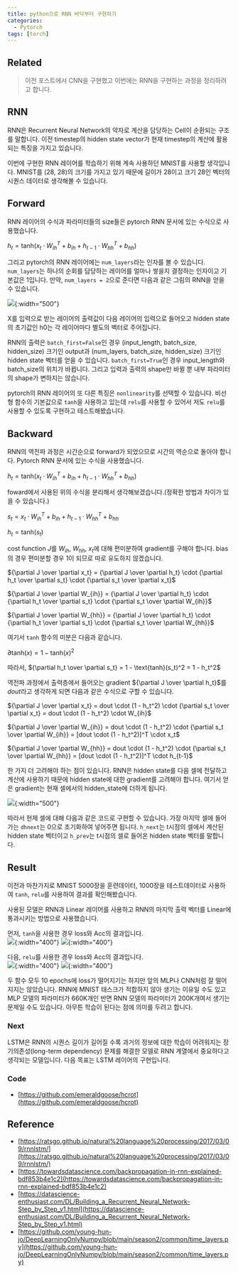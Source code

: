 ```yaml
---
title: python으로 RNN 바닥부터 구현하기
categories:
  - Pytorch
tags: [torch]
---
```


## Related
> 이전 포스트에서 CNN을 구현했고 이번에는 RNN을 구현하는 과정을 정리하려고 합니다.

## RNN
RNN은 Recurrent Neural Network의 약자로 계산을 담당하는 Cell이 순환되는 구조를 말합니다. 이전 timestep의 hidden state vector가 현재 timestep의 계산에 활용되는 특징을 가지고 있습니다.

이번에 구현한 RNN 레이어를 학습하기 위해 계속 사용하던 MNIST를 사용할 생각입니다. MNIST를 (28, 28)의 크기를 가지고 있기 때문에 길이가 28이고 크기 28인 벡터의 시퀀스 데이터로 생각해볼 수 있습니다.

## Forward
RNN 레이어의 수식과 파라미터들의 size들은 pytorch RNN 문서에 있는 수식으로 사용했습니다.

$h_t = \text{tanh}(x_t \cdot W_{ih}^T + b_{ih} + h_{t-1} \cdot W_{hh}^T + b_{hh})$

그리고 pytorch의 RNN 레이어에는 `num_layers`라는 인자를 볼 수 있습니다. `num_layers`는 하나의 순회를 담당하는 레이어를 얼마나 쌓을지 결정하는 인자이고 기본값은 1입니다. 만약, `num_layers = 2`으로 준다면 다음과 같은 그림의 RNN을 얻을 수 있습니다.

![](https://onedrive.live.com/embed?resid=502FD124B305BA80%213274&authkey=%21AB8yPnYJBf1XKsM&width=1446&height=802){:width="500"}

X를 입력으로 받는 레이어의 출력값이 다음 레이어의 입력으로 들어오고 hidden state의 초기값인 h0는 각 레이어마다 별도의 벡터로 주어집니다.

RNN의 출력은 `batch_first=False`인 경우 (input_length, batch_size, hidden_size) 크기인 output과 (num_layers, batch_size, hidden_size) 크기인 hidden state 벡터를 얻을 수 있습니다. `batch_first=True`인 경우 input_length와 batch_size의 위치가 바뀝니다. 그리고 입력과 출력의 shape만 바뀔 뿐 내부 파라미터의 shape가 변하지는 않습니다.

<script src="https://gist.github.com/emeraldgoose/76f18d1eae4dba2b35ec8a5eade3c650.js"></script>

pytorch의 RNN 레이어의 또 다른 특징은 `nonlinearity`를 선택할 수 있습니다. 비선형 함수의 기본값으로 `tanh`을 사용하고 있는데 `relu`를 사용할 수 있어서 저도 `relu`를 사용할 수 있도록 구현하고 테스트해봤습니다.


## Backward
RNN의 역전파 과정은 시간순으로 forward가 되었으므로 시간의 역순으로 돌아야 합니다. Pytorch RNN 문서에 있는 수식을 사용했습니다.  

${h_t} = \text{tanh}(x_t \cdot W_{ih}^T + b_{ih} + h_{t-1} \cdot W_{hh}^T + b_{hh})$  

foward에서 사용된 위의 수식을 분리해서 생각해보겠습니다.(정확한 방법과 차이가 있을 수 있습니다.)

$s_t = x_t \cdot W_{ih}^T + b_{ih} + h_{t-1} \cdot W_{hh}^T + b_{hh}$  

$h_t = \text{tanh}(s_t)$

cost function $J$를 $W_{ih}$, $W_{hh}$, ${x_t}$에 대해 편미분하여 gradient를 구해야 합니다. bias의 경우 편미분할 경우 1이 되므로 따로 유도하지 않겠습니다.

${\partial J \over \partial x_t} = {\partial J \over \partial h_t} \cdot {\partial h_t \over \partial s_t} \cdot {\partial s_t \over \partial x_t}$

${\partial J \over \partial W_{ih}} = {\partial J \over \partial h_t} \cdot {\partial h_t \over \partial s_t} \cdot {\partial s_t \over \partial W_{ih}}$

${\partial J \over \partial W_{hh}} = {\partial J \over \partial h_t} \cdot {\partial h_t \over \partial s_t} \cdot {\partial s_t \over \partial W_{hh}}$

여기서 `tanh` 함수의 미분은 다음과 같습니다.

$\partial \text{tanh}(x) = 1 - \text{tanh}(x)^2$

따라서, ${\partial h_t \over \partial s_t} = 1 - \text{tanh}(s_t)^2 = 1 - h_t^2$

역전파 과정에서 출력층에서 들어오는 gradient ${\partial J \over \partial h_t}$를 $dout$라고 생각하게 되면 다음과 같은 수식으로 구할 수 있습니다. 

${\partial J \over \partial x_t} = dout \cdot (1 - h_t^2) \cdot {\partial s_t \over \partial x_t} = dout \cdot (1 - h_t^2) \cdot W_{ih}$

${\partial J \over \partial W_{ih}} = dout \cdot (1 - h_t^2) \cdot {\partial s_t \over \partial W_{ih}} = [dout \cdot (1 - h_t^2)]^T \cdot x_t$

${\partial J \over \partial W_{hh}} = dout \cdot (1 - h_t^2) \cdot {\partial s_t \over \partial W_{hh}} = [dout \cdot (1 - h_t^2)]^T \cdot h_{t-1}$  

한 가지 더 고려해야 하는 점이 있습니다. RNN은 hidden state를 다음 셀에 전달하고 계산에 사용하기 때문에 hidden state에 대한 gradient를 고려해야 합니다. 여기서 얻은 gradient는 현재 셀에서의 hidden_state에 더하게 됩니다.

![](https://lh3.googleusercontent.com/fife/ALs6j_GlG-hlEvRVrpuTxh9vgQGZYKGAVLhe6rHgLeympu4Z8aFdRfWTGL67uUztMWLhsacXfsELBTqqCI0ttYKDKVmVrBl_8lcFdE_hIQQy27prDMERgDDeg5tZ0zO6A5fLWvfE9TUPhNHoZqAtRYh32TgU7SSvr0-DPCbXjtW2z6j7ynr6lelRaxkMNI8Box3IxItN_dK2XCrngUQJhZ-ZYD6TwtYbb-1TgxpNcH_mqbHUeDzCSkNdZO0KlzgG5YQQJvFXlHWVkBUjjOD4TLeXe99EGEvsdXwpuGspNY-Cbk9u38jl8enLICWVHDpeARfesfLKyDAZAoc1m-bKSZeELYimSkU7EFHtfp7L1NEyAsQHwRCzldXnt6QV2fJ-p8bYQpKH7ehn-xfLc-LXtNOjngppJJK_5r4MfDZfkrFCnFSkrBaQ9_xH6hvHs7xlQa7KI_ZniE9KfkAM1MhGfjHG85EmVYpIe-iRlwA1PYrwVKw0p8Pnrehxq7NMICiGEeqtaB4rQiQmESeDEkFq-h5SzrqGPg-LCiSENSSW0cjLXe-tIMteS3E5c8NPPVbTorxnZoJKYGV8NWaDpfCsf8K--Q5Y9Qr3CY0sEWD6Di7NyGQDA6YGzHM0C95Pq_rYPzuWdrCrW9gWgcCha3Vi7Rw4SO3YtdaKrom2TcbmZfOkMzsX21Y0_2vnRpNMH9JecR4X9-x9peCu0Z94L6nDiQWNiQX_2nFpCZX2YbgUNwv8n_YnecmMKkob8ULd0KJBtiwg4OekL-8QqD_xyqkPxHcT5U0QBh6jqNjqX5NKGuTgTC6lDlvj5xL0YW9OM8wOC_1DJtgY97UUhWh6SPnJSsniDS_BAiBAKAUjiR6y7MOVJCmtfgZHE6mgKbmDPu2Zw4Hj9byKMRjEVEplDeMNTOV68bQUYTIyeX8EYo1QurPc1Qz5kv5Uo-1axP2aUDYdEGjr_d0GijFXlBbHo_GxMMXkNHRTNL293vMgVyX6Kr9NJPuIO4P44iRmQ6S5lwzAy8MKSc8xfmlhjR8A4fimo5jMk2M0yNh8ewGuJxP5RtIwJsMfcR4O1upkRLPpIyrFGq6m6U3p33r9tTPPQgH0IKd2vdOm3qsCTbx0zOTm5wuRvvzEtQgTyS5l-RAeBPyUgarPgejwisMYdQgrR-DbQAMlljxQnd5jdIt2sGyKMXatTsjbOmXWl4N6FB3PpbQ8C1cFSs7bwINNpnwS8clnE7PlhLYgwvcVI2JMZF2-VVgAUBwsHmcjHdDPGtXWLgk0v-VeOP2Z3VUrm9ja09b9yYx94mKu98KLthZOTWoJLiuXH_mhSM4fhVBSVX41Y4YsJ0wP72Dz0pcCpijAL-P_uxbvmA1zDJ1aYyjyB7tebn6CQXdpXsPdFd3Aqfp5tS3iPUGBC23pjNGpMzp1O8SMaiGusuyq5lkXdpr3oeoDwXugYn9AaC9EvW83qOCmsFijiZU5KdX0GjNjuPBFBNlQBBQ_HRp-c7_ZTFeZFpVa-CFPVyeuVh0IM7k2PbFMiUMCce1AE5Rv-lVmzt5cstmlpRx3e-4z_sAPBOj82E2BckUOdQBZrp6WNGtox-qL6NJnRBfRaZoPc_gP68w2vmbKTfDAM4loRF0PGxCTgY0Q0koyeEzywMorzQ){:width="500"}

따라서 현제 셀에 대해 다음과 같은 코드로 구현할 수 있습니다. 가장 마지막 셀에 들어가는 `dhnext`는 0으로 초기화하여 넣어주면 됩니다. `h_next`는 t시점의 셀에서 계산된 hidden state 벡터이고 `h_prev`는 t시점의 셀로 들어온 hidden state 벡터를 말합니다.

<script src="https://gist.github.com/emeraldgoose/7d17b6e294d5f746a91b542b093a6b68.js"></script>

## Result
이전과 마찬가지로 MNIST 5000장을 훈련데이터, 1000장을 테스트데이터로 사용하여 `tanh`, `relu`를 사용하여 결과를 확인해봤습니다.

<script src="https://gist.github.com/emeraldgoose/1a03bf1d8296cf80e74e55d46a324d68.js"></script>

사용된 모델은 RNN과 Linear 레이어를 사용하고 RNN의 마지막 출력 벡터를 Linear에 통과시키는 방법으로 사용했습니다.  

먼저, `tanh`을 사용한 경우 loss와 Acc의 결과입니다.  
![](https://lh3.googleusercontent.com/fife/ALs6j_Fm1V9e1FVYvhdgPXP1ob9GlKi_I8LW7yo4eslcvaIZO7nGWtirLG2ap6s-ebrqHz3JlafDpE2YX9GiJAIXt_U3Ipytc34DWL_NW7e6_r3pdpW-dl7dx9LazRd7IDMfe6zQetiuUPApp0Dqw92Z9jQ-6mpJ-GkeE1zs7fW39sw7H1NmJQNxSRy2OsM6bxkE1BB3_jXyoM_9sd-VUiQ3-hpAvSmTyD7IQQrSCcJoDBendUvP5srV2CwDYzZHDXp6xCNA19K8RMVZDdi5LtG3WShrTv4YvfnLSuT7lI7_5Rza0snMWt1JC1DPtSBshNdS7xZFhxIcCsRc-Md78ehqWahIvqEMMFzyXhTmcBiAiWjrGPMjM6-i_Ei9fyZwZ9W32QMTq2u4xPisLC6xQM2Jd17burgWptki7nOGXNRh7bGzMNb7L_Jo1UBEFaMrF2El-fAYDOCrjX_CgIjifoxvXxNVupo3LgRPirrmPbA3nS6GyL98huIMA07DM6ewWlRM3Z9NCs91kpyU-nemZ2sn3wwT5ECxSOyspUHjTRmtsfSKR91WyLBl1RduDjYMT8dq3K9nPyIcrpYWqW9quKHa8hLSTNCveUk7r38U-XOHT3MoxSUr81P5-l7D4L-YmjbAiWRtF6SR5qzBI2upvHJKvlyPNjBVatCo8G7gJypRDRgi1ObSG1x6JTCjlccpM_tJmk1K4-oMTaS9ZiAI4xwHPAp_UaH5TDY8DZ_xOVI8HbgIVv6PKhf-36jMXWHE0oEKC7k672Bt26_DztfX41B4HEI8GDDRQSZsfkjwuDQZlgRCoNlQUz5oTmjCQCUHH_P2O6qcqb5uQYY8NQHMjRVTs1eIpCo8byVNH3hswpB7-svura3drPfF2nvf-sTxQi2GGVtGMlj2xtXAqPUMWqcN_DLN4dvZsle9kIEvlrG0Ra7bykTEurulODj7c8ywxUdX2RaYRIqbbl19q9Kbyp9xM_jLqCiNEz_MyFU3atnX1ubgpVMjYzrmcFj8NQiLFxA5BMNQMuogWcmob1GPM9082XwjLfudtvxtxkmaMQyMUzVsGCB_1_D7tIoEYipZwS0zBtmPhw3N_mmQYFtqREr09olvIkYLyc4FYZdpaaOw-mRtCIKIAi3y9z4aWq6Va7KS019Ug3TuuvdBh5gEcgs9YSQPwryvX40c64xZcs0XE1UnCXKBU8tOyccQnOFNevDd2ljYUDdsUkzyff52L_PbMvXKlvDbLXQm0JomNqmA9ddH1oGhcfryVPIbyRqbyg7mqGY2QXdrpB-XZteQ-D0p_0t2RICRDePoRC5p2a0JZdLZCbED9HGo_zVr95sx1JU8esQw96CWGr-Al8Uw43JBUzDQ0uuQhxV171GoarMJF3AVKVDXl7Z1YMZBbhtQIUMedt679BfzkOU-ny4Up10d9dM7O0JXTOY-Ekq6PUa_ZLt_CaqioNIyr7t7NUbdG-mfOYVQVCp_gtdWBxDNIW0-YXaqJgK1lZvxDDhgt9fSXbqPa3OEj-wwweT7MRblLDW2Jy6fsfcvfX28OXVyVvhszF8y_BOiXxzyIXxjntOQWv0g4COgQGmFSH6Ac8KlhilJg7oTkLHQHHcjiycinoPLajwrbVf9_h_t0lStrBpBRiit13xnYQ){:width="400"}
![](https://lh3.googleusercontent.com/fife/ALs6j_F8X4xSsWAKA3zVY6LYTLTex9oy54zNzwnkINxgAoPOMvZEn-O8y1GVOIfC3nPdmmMIT7s2EfYk9xPKJ6U7fJhXd4qb9ijI_7lkH_P-5Ri5vEo7STr2n9rQ9KG7-TQ5Iw9_hNxxdjDJB8TNq4OVLZ_HgSLW4ibWGW2L6Ve0i7QlzHQzsSn4yLkCF4LgIRSIbBFLU77d-2DVZaru29EE8WqKawUdL3A_VT4E7GpLQkdgk2eAWuOEKMTk9mppAEbWENNXlCDSF2pw7yfb0__kU5_D7kR__GguwSDfQVRUnFPq_ToY8O6YGmXn14R8_SnOhb2Rj016V5iu1TMSYHLtKlDUugaJgqpp627BLkGRs7N299wiXVlIuq_2QdKeSM7oVcKskLCxwzk5to-43PXYpI8z5fMF8mES26-lcXfXosUV2uGOETpSw9N3LqMyGzZwl3Y_xwwGPpmD3SyyWdgMMilQolexKPo5PnFtwU_3E-aAfQ2D5kV-yDOQ4lP08CHA0OixGTWGX-fQJOH_yXGYwpMOEyP-uiCmLiAe4N9wut6r8lkJTndVzEwcl6SQSyyQAN_36czDwBqK3rtQW2TzSkyNyx60glfh1NoOM5CjFZ5mRuFecelZK-n2Jwsg8qxoFvU7lOHLWxMO-BlSWqC20rIz55KSQQnk3Lf7qqhQaGgiv2gIw1heIlkbgfJ9Q_g0gwuX9k5BK2IoATKw8_2PtE0mQkX-jVHW4Tz39M6JYuPWOuLD-YEfG1HnedtVX0uxKzMsbQNqsRlnNAOlOOCpw-IE2n6soT9wK4CcqnzIWLef4I10A0nYIDr9vzNuu7_IcpoWLzEyZw4Eqn7ZYaK9b8BHIzm6JlHrj099i6edWcXqybz_iOQVtAhCi6j6b474s3mij9s9mQmdFd7y0P9Uc4ELUUWsrBi8E1MjcF6TqzzRdZf3mtgE9qfIcsjvWTVD6uVvXHzj09ZnTxT2kVzXKFcz0HxKz78GPaEccVEjV-pSUQsr_cMZD9AhrKevpiHzaa73RQawUBwfYuWrr_Ey5808AF785ZI2TQiBxeSjkIoQ94h0a6zCX9KPzlJTnO4xu9sGxfdChriGCRCUn9HK7AR1vJPXejFjgizagfFG1xUFJy8EYSTPiUsUKMuYNJs9vUR2mx9Ihb-21waMeqKgvPTYFZSSZZFmBYA61AjkGmCeWefF4F16iqGt6yW-U9LIdX1XEhY_eKtfkzR9ZvHGrNP5odxp0fP-sDwg0hYybOJwSwjlmypSBuwtF2arSVF3qZ-m4rxbPnErvNFUbf_jnuEOFfZKMX0ypypA79bpWuW6CYaLObNNvq6749ZSDG5OaEJLqHvfnr3RkC9nU6TwpPEwxwCNzN9TDxDIjNYKm3ZVdrtVe-eoy0c5bqR0ybKatWkPgtLCNxlXTrsddeWyKkbB84RZQpQJs7vrTHXFStVwUoMWC1JgScgBRQ1P6iyo7AYwN2oklj7Xo4y3kA-MH6T1mmv4SJ3OVrViqlpuOTDECp3g3B9XKRTDB5okrlNVGhanwEzai8rgY76_VBvj9XQ7n1hnkBNUzyVac64IkxsYPMDXVo_ZLyAN0T9ZyUbN3qk8spTlGqFTSGCwPu8fFRqTMdPCxNqonFj62FTXD4mZm2JJ){:width="400"}  

다음, `relu`를 사용한 경우 loss와 Acc의 결과입니다.  
![](https://lh3.googleusercontent.com/fife/ALs6j_FFKm-A_famrJ68Xi1Bun0iVv5x9VXaM8D_dceBPJFneJRhzAPFXyYCU5ZsdmJvsXLLOHihnecOAAT5zzGqdJix4sef5BFr1mjW9VLdNDaRYhoGIOlq9gpoELPYuoAKknjL-PDqts2d3Y1wNpWBikSDk_eRXaYQCFGn6SxQupAWIDXtmtd3-s2rTj664Dnwn4ZtNJwh-a9C4XM1m-_bEHC2Wg-8e4gC-ZoyVINsNlUyd8X0OLxAuGIk0Y56FRL8vkCLDPgWMgqWUgcGlISejk1vxOkg1iJ5KTCCLWxdm0E1l1DxNbhRYjPAVNa_Xoie0vdPR7JwD9CmmGEV0hhRFtJOSxUfHQK2j44LwHPebrayvGK_li8xMlVDut8DN7ujjuOXy895WgIAJZZZ_2uYi31XtdiiIg1JmB89v6ZZJX0N4zz42-PqzEsXRUHUnCoz9kk8RDf7RU61vynx_R2-VlRANBfMimq5KLbZECHvkoYCpyIvn1ADDWJ3_3GwIbbfrB6c2BkGJ-ALxCKB6R3oGZnWWuT7AhghJYJVBlrczFZPZZNgmixgxOIjzWtknV20pJnKYcZLQKMRcCbrxuDtarTFREe755nKbMkGkOboSY-XHOh3Zd72qweK1-RDxUzVLxCxjmLkA3Jiv2Zal6cgRbb0wJu-BXtoWPpKx_5hyj6lXmQ5xXratShu12WJQixe7htOVWD6K-YOeuYihKPvuRUJP6HMLjHDpw-BPOAnyvqDg0PwS_JUjlAjK4cQBN4HTWRw_ud0bEiIl009Ls6HZcxeGJ_4Wvn4iQPppcVY1HVdAR7I4j5sXkuBAbpb7KeJKQoI6tvYo5qYIpmeoZJTEddtqgsBCpAxw3fC97-cAe2Iwh209UfbfIGANB-AbuQEEw5wPmAWROR7reiyiUESzP2vd1ndU_O8k0Oj0GaQ6Trrd2xTENsOr2tCeMCZBgRtEOonkJjPcLPkElqQFP450HvR8aCd393hx56ruaURoYkcWeMN7YXLxgW78KG8iAYAJUhqD15EKOMfj83nbWLrCq0yUQIrNFxV3iQxwYNFJro5rxpyJVcl9Ht5RhGJpri05JNQuLP3OV7JzDuXO6qxMItAUGr0tKXoBV9uDkuVkm6fiEwnTdrmcfpmjmyale8XoTT5yChWW6eTLzAnlCwlSm-kd6J2bo7OOQ5noXcIISWsSQTydTNxSsYoM-7FyTKf8eDGusTj0yvYucAwxg4RrvesQF1G5LoUgSqOdzPkCECw4vOsPQdLcuJdEgUBrrNPMmYcKxP4lzwx8Ce3DxQrYu-XUa1gD5fPdfAU0JYK5YazHjA1m_ueeypesZqzOluhBVV59ZCqUqtkA5llDbV_A7cAKM4i1Ybp6R-1PC1bPWCgpJzefctldimKYorxZqsj0jQ1Rl5qo34p6XrBXCjeRVddkr4DVjZ0QYJWWskdnsBQwR8OTpHOQMKXXdE6K5otBqVL_LLagaU7lsQp8fx5W0R5hDDf-suIstK1rye1uwg4baWfciMDGEB9PihVh30-bZ_b4yRTaX4WKltT3Lebym-IIayZ3QHkaXdtkqzzgBb0dtCcVUtzDpZ1bXbKrbrTrQiS7-ycTBnthw4PTjhzEw0e9i0CKq_ohD8VBGTFWH7q-bNW){:width="400"}
![](https://lh3.googleusercontent.com/fife/ALs6j_F2NaKfN4xiZhwpPQ9sBfdTCqdATCjrUwQ_HkgFUPvRQEhDw30Cd_GYlHFXL8X498ym91tW1uQgyh_SYMJAdy1a2tmywwYagfRFFdOBRooZxxUj4-4uJ3ogZ69JfowdVmm0IjEU_H-w7FDYpshUxTiRQMxu2UAh5wBW9BzlZpzj988nd0mcb0ztjzoLMoWRaXJE5yPPG9IyPRUXnyFbDQAhPEeDGEj9ZatcRDx5LBLkQkXh2jCVcrhiZPSLO2YZw54fxruI6sNxFZG59fS2-G4JR9rO409sbu7UnpghiNP7l8DfIWy2-SHQDnXV0GGEWkC8cy1BHf5Hzm4jUr4vuRPThAdKaWMp_xiuFd1pxHKFZDsbRbhLU56qgbU3CEpeNZIPRkW3G__gIa18EFrgV2_QssfOaKjGuqsfLqYAWWGz3rqWH7x3bO7xaLeJnzeQojiBXe65NvvcxxsYsIXqE6udbUFp1JZEvMUWc7W1wOXWa7Qetc7uDZVOqLgQUzncIDPVMtvn9MFeKuqqGpAzUN16pxJVA99hIVLdsmq20geSwHDjHQ_Uy_7Z_5eqb1g565C06p17ICAkLizov7PnSHV233AqXaIFWgvt1O-QyuOaKbxsbMjjyYusyjRtAp8sTUtYKnbLMoMFlxMibTiJq-fenjOzwnCVpKSrGAUqibHtiSLebjkfxx_SQG74LGXULJ4Msb-pIbMXKuiKQo5pf6r4oL69L-T8RkAj-0c6TwTiQqWSygng89m-c-ujNfV9aM-pE581gh7IwZwY-WF1tiTNE1jO1EhaCtIYyj3-0hJt4LC7QHLgmGFDeLPV4oQwDLe3HCgrDxUmCK1L4ZbwOl472jsgQocD4YY9H_2QVW66-zPTWUA31PDQ3FgsssHCO0dA9DOZw7u4XRPGyW8vYfl6sfqhiBHWFCTwvOCxklcDHBIdWTp1l9Fcca9PNqx9mDNMnLVuixNlm3Uzo9vngFRxTgm8qDxxwg_ktePNtw-j0c0jikzROtqXhEc0kJ3MCjlXk0r1TtJYwrGcnwdnpF957D1f4g5GblBQc-fzZGWbC40f0LVO8CpRRQYtUO4kS_2ATYgRIYasgD5WPxee0Uhvohez2x22S8oY2pAmVEDTi33yfaa7z4z1fOgZS06IRRnJlS3Sh7u5J9-AzwFhEXkM-iYwX5eSUYXNnwvaeFnOewkz8LS-x8Pnf6dSpQYGBk_CA24fqyM2jyWJ8CmYgzWwBczzDBeYZUBWK5ZRDlh_nzLKnIkw2r_yesrmT_hiNve_juhsDuyZTZzbMc3bEOUituPEKsv5qdRRtMyeDYI7-A5N1oTEM2r8R0z3C4AHC4e_FziIyEIIs4nXHYDViK9RaPc6aVHtR6x5W0nKtkgx8TkMRFerJf3v5BGgOj1-0pn6ux4KYjcNq0dQ0B0qQzL9AKl-jOIqTAi_G-7SrWj1WR8bMCkbf48r-HiR8T9pn3IfH35osnWKwfQQBeai1pmZDY12WS6kBlBk5snXj0I0Ys3-EtFLA0mksP2o1tfP43znPGWDWkjImTuTvWHkqSDB8sLEX8CBf1PcWmKdSu75ZVR0BczM8lPc9HgqpojuELddGDO2aVbBHu5ju92z7Uit7gIIeW5uvVFx6Qg08KD17AaYPA){:width="400"}  

두 함수 모두 10 epochs에 loss가 떨어지기는 하지만 앞의 MLP나 CNN처럼 잘 떨어지지는 않았습니다. RNN에 MNIST 태스크가 적합하지 않아 생기는 이유일 수도 있고 MLP 모델의 파라미터가 660K개인 반면 RNN 모델의 파라미터가 200K개여서 생기는 문제일 수도 있습니다. 아무튼 학습이 된다는 점에 의미를 두려고 합니다.

### Next
LSTM은 RNN의 시퀀스 길이가 길어질 수록 과거의 정보에 대한 학습이 어려워지는 장기의존성(long-term dependency) 문제를 해결한 모델로 RNN 계열에서 중요하다고 생각되는 모델입니다. 다음 목표는 LSTM 레이어의 구현입니다.

### Code
- [https://github.com/emeraldgoose/hcrot](https://github.com/emeraldgoose/hcrot)

## Reference
- [https://ratsgo.github.io/natural%20language%20processing/2017/03/09/rnnlstm/](https://ratsgo.github.io/natural%20language%20processing/2017/03/09/rnnlstm/)
- [https://towardsdatascience.com/backpropagation-in-rnn-explained-bdf853b4e1c2](https://towardsdatascience.com/backpropagation-in-rnn-explained-bdf853b4e1c2)
- [https://datascience-enthusiast.com/DL/Building_a_Recurrent_Neural_Network-Step_by_Step_v1.html](https://datascience-enthusiast.com/DL/Building_a_Recurrent_Neural_Network-Step_by_Step_v1.html)
- [https://github.com/young-hun-jo/DeepLearningOnlyNumpy/blob/main/season2/common/time_layers.py](https://github.com/young-hun-jo/DeepLearningOnlyNumpy/blob/main/season2/common/time_layers.py)